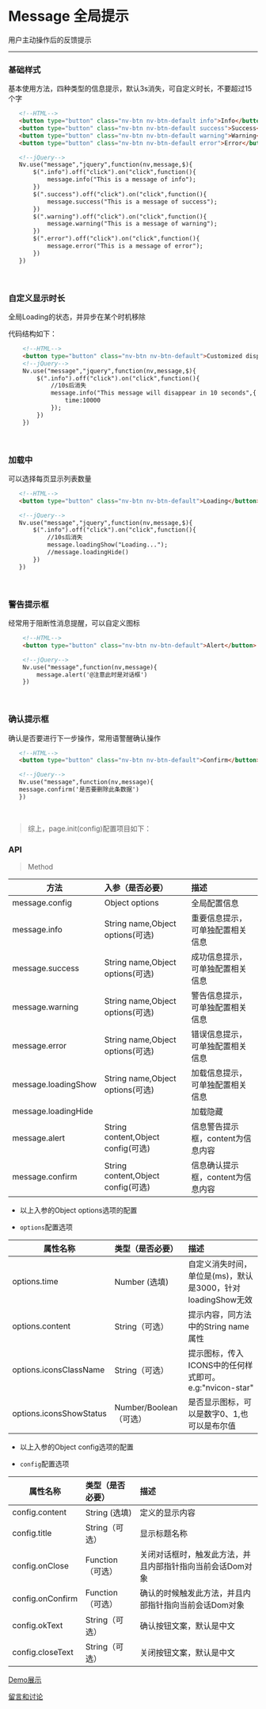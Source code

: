 # Message 全局提示

用户主动操作后的反馈提示

---

### 基础样式

基本使用方法，四种类型的信息提示，默认3s消失，可自定义时长，不要超过15个字


```html
   <!--HTML-->
   <button type="button" class="nv-btn nv-btn-default info">Info</button>
   <button type="button" class="nv-btn nv-btn-default success">Success</button>
   <button type="button" class="nv-btn nv-btn-default warning">Warning</button>
   <button type="button" class="nv-btn nv-btn-default error">Error</button>

   <!--jQuery-->
   Nv.use("message","jquery",function(nv,message,$){
       $(".info").off("click").on("click",function(){
           message.info("This is a message of info");
       })
       $(".success").off("click").on("click",function(){
           message.success("This is a message of success");
       })
       $(".warning").off("click").on("click",function(){
           message.warning("This is a message of warning");
       })
       $(".error").off("click").on("click",function(){
           message.error("This is a message of error");
       })
   })
```

<br/>

### 自定义显示时长 

全局Loading的状态，并异步在某个时机移除

代码结构如下：

```html
    <!--HTML-->
    <button type="button" class="nv-btn nv-btn-default">Customized display duration</button>
    <!--jQuery-->
    Nv.use("message","jquery",function(nv,message,$){
        $(".info").off("click").on("click",function(){
            //10s后消失
            message.info("This message will disappear in 10 seconds",{
                time:10000
            });
        })
    })
```
<br/>

### 加载中 

可以选择每页显示列表数量

```html
   <!--HTML-->
   <button type="button" class="nv-btn nv-btn-default">Loading</button>

   <!--jQuery-->
   Nv.use("message","jquery",function(nv,message,$){
       $(".info").off("click").on("click",function(){
           //10s后消失
           message.loadingShow("Loading...");
           //message.loadingHide()
       })
   })
```
<br/>

### 警告提示框

经常用于阻断性消息提醒，可以自定义图标

```html
    <!--HTML-->
    <button type="button" class="nv-btn nv-btn-default">Alert</button>

    <!--jQuery-->
    Nv.use("message",function(nv,message){
        message.alert('@注意此时是对话框')
    })
```
<br/>

### 确认提示框

确认是否要进行下一步操作，常用语警醒确认操作

```html
   <!--HTML-->
   <button type="button" class="nv-btn nv-btn-default">Confirm</button>

   <!--jQuery-->
   Nv.use("message",function(nv,message){
   message.confirm('是否要删除此条数据')
   })
```
<br/>

> 综上，page.init(config)配置项目如下：

### API

> Method
 
  方法  | 入参（是否必要）   |  描述  |
 | --------    | :----- | :----  |
 |  message.config | Object options  | 全局配置信息 |
 | message.info  | String name,Object options(可选)   | 重要信息提示，可单独配置相关信息 |
 | message.success  | String name,Object options(可选)  | 成功信息提示，可单独配置相关信息 |
 | message.warning  | String name,Object options(可选)  | 警告信息提示，可单独配置相关信息 |
 | message.error  | String name,Object options(可选)  | 错误信息提示，可单独配置相关信息 |
 | message.loadingShow  | String name,Object options(可选)   | 加载信息提示，可单独配置相关信息 |
 | message.loadingHide  |  | 加载隐藏 |
 | message.alert  |String content,Object config(可选)  | 信息警告提示框，content为信息内容|
 | message.confirm  | String content,Object config(可选)  | 信息确认提示框，content为信息内容 |




+ 以上入参的Object options选项的配置

+ `options`配置选项

| 属性名称  | 类型（是否必要）   |  描述  |
| --------    | :----- | :----  |
| options.time  | Number (选填)  | 自定义消失时间，单位是(ms)，默认是3000，针对loadingShow无效 |
| options.content  | String（可选）  | 提示内容，同方法中的String name 属性 |
| options.iconsClassName  | String（可选）  | 提示图标，传入ICONS中的任何样式即可。e.g:"nvicon-star" |
| options.iconsShowStatus  | Number/Boolean（可选）   | 是否显示图标，可以是数字0、1,也可以是布尔值 |


+ 以上入参的Object config选项的配置

+ `config`配置选项

| 属性名称  | 类型（是否必要）   |  描述  |
| --------    | :----- | :----  |
| config.content  | String (选填)  | 定义的显示内容 |
| config.title  | String（可选）  | 显示标题名称 |
| config.onClose  | Function（可选）  | 关闭对话框时，触发此方法，并且内部指针指向当前会话Dom对象 |
| config.onConfirm  | Function（可选）   | 确认的时候触发此方法，并且内部指针指向当前会话Dom对象 |
| config.okText  | String（可选）  | 确认按钮文案，默认是中文 |
| config.closeText  | String（可选）   | 关闭按钮文案，默认是中文 |

[Demo展示](http://www.nv-js.com/api?type=message)

[留言和讨论](https://github.com/Nv-js/nv-source/issues/29)

    